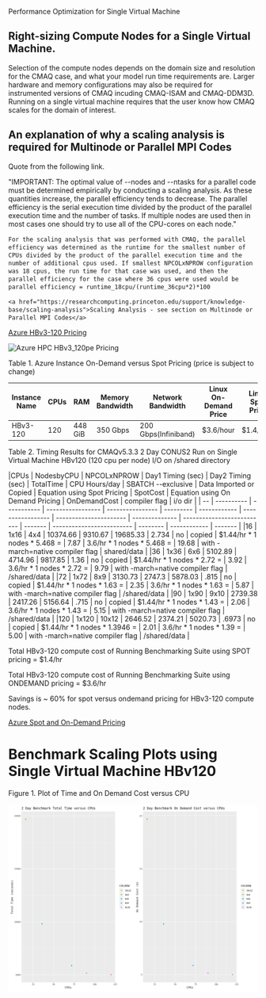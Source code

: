 Performance Optimization for Single Virtual Machine

## Right-sizing Compute Nodes for a Single Virtual Machine.

Selection of the compute nodes depends on the domain size and resolution for the CMAQ case, and what your model run time requirements are.
Larger hardware and memory configurations may also be required for instrumented versions of CMAQ incuding CMAQ-ISAM and CMAQ-DDM3D.
Running on a single virtual machine requires that the user know how CMAQ scales for the domain of interest.

## An explanation of why a scaling analysis is required for Multinode or Parallel MPI Codes

Quote from the following link.

"IMPORTANT: The optimal value of --nodes and --ntasks for a parallel code must be determined empirically by conducting a scaling analysis. As these quantities increase, the parallel efficiency tends to decrease. The parallel efficiency is the serial execution time divided by the product of the parallel execution time and the number of tasks. If multiple nodes are used then in most cases one should try to use all of the CPU-cores on each node."

```{note}
For the scaling analysis that was performed with CMAQ, the parallel efficiency was determined as the runtime for the smallest number of CPUs divided by the product of the parallel execution time and the number of additional cpus used. If smallest NPCOLxNPROW configuration was 18 cpus, the run time for that case was used, and then the parallel efficiency for the case where 36 cpus were used would be parallel efficiency = runtime_18cpu/(runtime_36cpu*2)*100
```

```{seealso}
<a href="https://researchcomputing.princeton.edu/support/knowledge-base/scaling-analysis">Scaling Analysis - see section on Multinode or Parallel MPI Codes</a>

```

<a href="https://azure.com/e/a5d6f8654d634e8b93973574cbda428d">Azure HBv3-120 Pricing</a>

![Azure HPC HBv3_120pe Pricing](./Azure_HPC_HBv3_Pricing.png)


Table 1. Azure Instance On-Demand versus Spot Pricing (price is subject to change)

| Instance Name	| CPUs |  RAM      |  Memory Bandwidth	| Network Bandwidth | Linux On-Demand Price | Linux Spot Price | 
| ------------  | ----- | --------  | ---------------   | ---------------   | --------------------  | ---------------  |
| HBv3-120	| 120	|  448 GiB   |	 350 Gbps	        | 200 Gbps(Infiniband)          |   $3.6/hour         | $1.4/hour     |



Table 2. Timing Results for CMAQv5.3.3 2 Day CONUS2 Run on Single Virtual Machine HBv120 (120 cpu per node) I/O on /shared directory

|CPUs |   NodesbyCPU |  NPCOLxNPROW  |   Day1 Timing (sec)  |  Day2 Timing (sec) |  TotalTime  | CPU Hours/day |  SBATCH --exclusive | Data Imported or Copied  |   Equation using Spot Pricing |  SpotCost  |    Equation using On Demand Pricing |  OnDemandCost |   compiler flag |  i/o dir |
| --  | ----------   | -----------   |  -----------------   |  ----------------  |  ---------  | ------------  |  -----------------  |  ----------------------  |   --------------   |  --------------------------  |  -------   |   -------------------------         |  --------     |   ------------  | -------  |
|16   |   1x16  |  4x4  |   10374.66 |       9310.67  |       19685.33 |       2.734 |  no  |    copied |   $1.44/hr * 1 nodes * 5.468 = |   7.87 |   3.6/hr * 1 nodes * 5.468 = |     19.68 |  with -march=native compiler flag |       shared/data |
|36   |   1x36  |  6x6  |   5102.89  |       4714.96  |       9817.85  |       1.36  |  no  |    copied |  $1.44/hr * 1 nodes * 2.72 =   |  3.92  |  3.6/hr * 1 nodes * 2.72  =  |    9.79   | with -march=native compiler flag  |      /shared/data |
|72   |   1x72  |  8x9  |   3130.73  |       2747.3   |       5878.03  |       .815  |  no  |    copied |   $1.44/hr * 1 nodes * 1.63 =   |  2.35  |  3.6/hr * 1 nodes * 1.63  =  |    5.87   | with -march=native compiler flag  |      /shared/data | 
|90   |   1x90  |  9x10 |   2739.38  |       2417.26  |       5156.64  |       .715  |  no  |    copied |   $1.44/hr * 1 nodes * 1.43 =   |  2.06  |  3.6/hr * 1 nodes * 1.43 =   |    5.15   | with -march=native compiler flag  |      /shared/data |
|120  |   1x120 |  10x12 |   2646.52 |        2374.21 |        5020.73 |        .6973 |   no |   copied |    $1.44/hr * 1 nodes * 1.3946 = |  2.01 |    3.6/hr * 1 nodes * 1.39 = |      5.00 |   with -march=native compiler flag |        /shared/data |



Total HBv3-120 compute cost of Running Benchmarking Suite using SPOT pricing = $1.4/hr

Total HBv3-120 compute cost of Running Benchmarking Suite using ONDEMAND pricing = $3.6/hr

Savings is ~ 60% for spot versus  ondemand pricing for HBv3-120 compute nodes.

<a href="https://azure.microsoft.com/en-us/pricing/details/virtual-machines/linux/">Azure Spot and On-Demand Pricing</a>

# Benchmark Scaling Plots using Single Virtual Machine HBv120


Figure 1. Plot of Time and On Demand Cost versus CPU

![Plot of Total Time and On Demand Cost versus CPUs for HBv120 using ggplot](../../qa_plots/scaling_plots/hbv120_Time_CPUs_SingleVM_ggplot.png)
